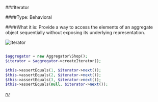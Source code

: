 ###Iterator

####Type: Behavioral

####What it is:
Provide a way to access the elements of an aggregate object sequentially without exposing its underlying representation.

![Iterator]

```php

$aggregator = new Aggregator\Shop();
$iterator = $aggregator->createIterator();

$this->assertEquals(1, $iterator->next());
$this->assertEquals(2, $iterator->next());
$this->assertEquals(3, $iterator->next());
$this->assertEquals(null, $iterator->next());

```
_[ru][Ru Iterator]_

[Iterator]: https://github.com/olegre/DesignPatterns/blob/master/~images/Iterator.png
[Ru Iterator]: https://github.com/olegre/DesignPatterns/blob/master/~images/ru/Iterator.png
